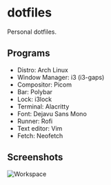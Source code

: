 # dotfiles
Personal dotfiles.

## Programs
- Distro: Arch Linux
- Window Manager: i3 (i3-gaps)
- Compositor: Picom
- Bar: Polybar
- Lock: i3lock
- Terminal: Alacritty
- Font: Dejavu Sans Mono
- Runner: Rofi
- Text editor: Vim
- Fetch: Neofetch

## Screenshots
![Workspace](https://user-images.githubusercontent.com/82092080/148259586-d5224dc4-0622-4b72-aeca-ef8c8ab77e67.png)

